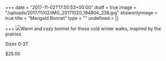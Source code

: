 +++
date = "2017-11-02T17:55:53+00:00"
draft = true
image = "/uploads/2017/11/02/IMG_20171020_194804_238.jpg"
showonlyimage = true
title = "Marigold Bonnet"
type = ""
undefined = []

+++
![](/uploads/2017/11/02/IMG_20171020_194804_238.jpg)Warm and cozy bonnet for those cold winter walks, inspired by the prairies.

Sizes 0-3T

\$25.00
